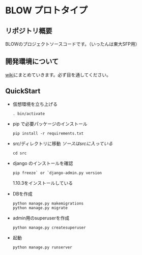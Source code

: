 # BLOW プロトタイプ
## リポジトリ概要
BLOWのプロジェクトソースコードです。（いったんは東大SFP用）

## 開発環境について
[wiki](https://github.com/ventus-inc/proto_blow/wiki "wiki")にまとめていきます。必ず目を通してください。

## QuickStart
* 仮想環境を立ち上げる

    ```. bin/activate```
    
* pip で必要パッケージのインストール

    ```
    pip install -r requirements.txt
    ```
* src/ディレクトリに移動 _ソースはsrcに入っている_

    ```
    cd src
    ```
* django のインストールを確認

    ```
    pip freeze` or `django-admin.py version
    ```
    1.10.3をインストールしている
* DBを作成

    ```
    python manage.py makemigrations
    python manage.py migrate
    ```
    
* admin用のsuperuserを作成

    ```
    python manage.py createsuperuser
    ```
* 起動

    ```
    python manage.py runserver
    ```


